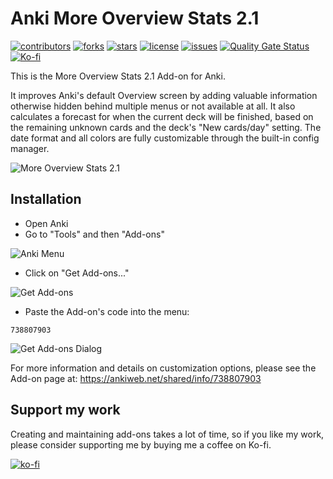 # Anki More Overview Stats 2.1

[![contributors](https://img.shields.io/github/contributors/patrick-mahnkopf/Anki_More_Overview_Stats)](https://github.com/patrick-mahnkopf/Anki_More_Overview_Stats/graphs/contributors)
[![forks](https://img.shields.io/github/forks/patrick-mahnkopf/Anki_More_Overview_Stats)](https://github.com/patrick-mahnkopf/Anki_More_Overview_Stats/network/members)
[![stars](https://img.shields.io/github/stars/patrick-mahnkopf/Anki_More_Overview_Stats)](https://github.com/patrick-mahnkopf/Anki_More_Overview_Stats/stargazers)
[![license](https://img.shields.io/github/license/patrick-mahnkopf/Anki_More_Overview_Stats)](./LICENSE)
[![issues](https://img.shields.io/github/issues/patrick-mahnkopf/Anki_More_Overview_Stats)](https://github.com/patrick-mahnkopf/Anki_More_Overview_Stats/issues)
[![Quality Gate Status](https://sonarcloud.io/api/project_badges/measure?project=patrick-mahnkopf_Anki_More_Overview_Stats&metric=alert_status)](https://sonarcloud.io/summary/new_code?id=patrick-mahnkopf_Anki_More_Overview_Stats)
[![Ko-fi](https://camo.githubusercontent.com/61d9db38aaab20485a813ab989aa8e57795290341c6f8a05b03429473ca3edab/68747470733a2f2f696d672e736869656c64732e696f2f62616467652f6b6f2d2d66692d636f6e747269627574652d2532333537396562642e737667)](https://ko-fi.com/P5P0DF3FQ)

This is the More Overview Stats 2.1 Add-on for Anki.  

It improves Anki's default Overview screen by adding valuable information otherwise hidden behind multiple menus or not available at all.
It also calculates a forecast for when the current deck will be finished, based on the remaining unknown cards and the deck's "New cards/day" setting.
The date format and all colors are fully customizable through the built-in config manager.

![More Overview Stats 2.1](https://user-images.githubusercontent.com/69430023/147789088-67975f64-ab4c-49ec-89e8-9301b7f13ef3.png)

## Installation

- Open Anki
- Go to "Tools" and then "Add-ons"

![Anki Menu](https://user-images.githubusercontent.com/69430023/147789375-bac9427b-c3cb-4e97-92ea-572b7b600b17.png)

- Click on "Get Add-ons..." 

![Get Add-ons](https://user-images.githubusercontent.com/69430023/147789940-eb7e006d-7c44-4b0f-a671-b66b7489ab56.png)


- Paste the Add-on's code into the menu:

```
738807903
```

![Get Add-ons Dialog](https://user-images.githubusercontent.com/69430023/147789503-7b93f3bd-bf1f-47fd-a1f6-f6c5d001ec53.png)

  
  
For more information and details on customization options, please see the Add-on page at: https://ankiweb.net/shared/info/738807903

## Support my work

Creating and maintaining add-ons takes a lot of time, so if you like my work, please consider supporting me by buying me a coffee on Ko-fi.

[![ko-fi](https://ko-fi.com/img/githubbutton_sm.svg)](https://ko-fi.com/P5P0DF3FQ)
